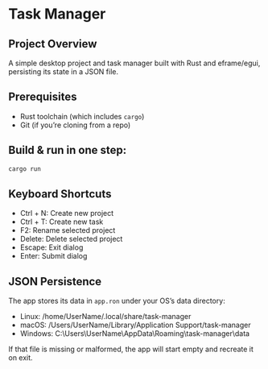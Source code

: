 # Task Manager

## Project Overview

A simple desktop project and task manager built with Rust and eframe/egui, persisting its state in a JSON file.

## Prerequisites

- Rust toolchain (which includes `cargo`)
- Git (if you’re cloning from a repo)

## Build & run in one step:

```sh
cargo run
```
## Keyboard Shortcuts

- Ctrl + N: Create new project
- Ctrl + T: Create new task
- F2: Rename selected project
- Delete: Delete selected project
- Escape: Exit dialog
- Enter: Submit dialog

## JSON Persistence

The app stores its data in `app.ron` under your OS’s data directory:

- Linux: /home/UserName/.local/share/task-manager
- macOS: /Users/UserName/Library/Application Support/task-manager
- Windows: C:\Users\UserName\AppData\Roaming\task-manager\data

If that file is missing or malformed, the app will start empty and recreate it on exit.
